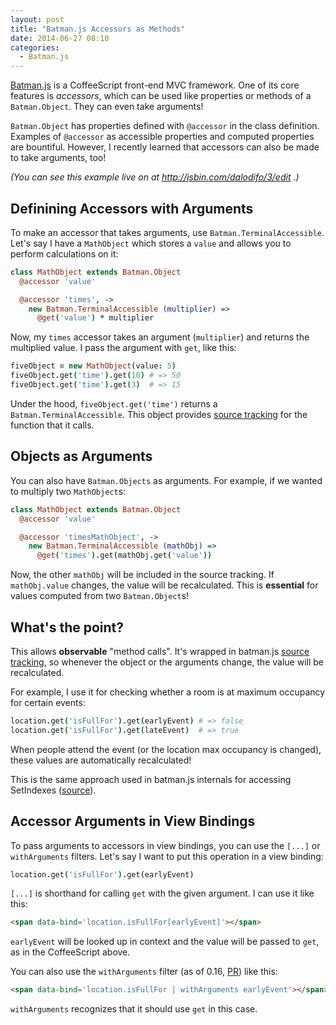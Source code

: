 ```yaml
---
layout: post
title: "Batman.js Accessors as Methods"
date: 2014-06-27 08:10
categories:
  - Batman.js
---
```


[Batman.js](http://batmanjs.org) is a CoffeeScript front-end MVC framework. One of its core features is _accessors_, which can be used like properties or methods of a `Batman.Object`. They can even take arguments!

<!-- more -->

`Batman.Object` has properties defined with `@accessor` in the class definition. Examples of `@accessor` as accessible properties and computed properties are bountiful. However, I recently learned that accessors can also be made to take arguments, too!

_(You can see this example live on at http://jsbin.com/dalodifo/3/edit .)_

## Definining Accessors with Arguments

To make an accessor that takes arguments, use `Batman.TerminalAccessible`. Let's say I have a `MathObject` which stores a `value` and allows you to perform calculations on it:

```coffeescript
class MathObject extends Batman.Object
  @accessor 'value'

  @accessor 'times', ->
    new Batman.TerminalAccessible (multiplier) =>
      @get('value') * multiplier
```

Now, my `times` accessor takes an argument (`multiplier`) and returns the multiplied value. I pass the argument with `get`, like this:

```coffeescript
fiveObject = new MathObject(value: 5)
fiveObject.get('time').get(10) # => 50
fiveObject.get('time').get(3)  # => 15
```

Under the hood, `fiveObject.get('time')` returns a `Batman.TerminalAccessible`. This object provides [source tracking](/blog/2014/04/20/automatic-source-tracking-in-batman-dot-js/) for the function that it calls.

## Objects as Arguments

You can also have `Batman.Objects` as arguments. For example, if we wanted to multiply two `MathObject`s:

```coffeescript
class MathObject extends Batman.Object
  @accessor 'value'

  @accessor 'timesMathObject', ->
    new Batman.TerminalAccessible (mathObj) =>
      @get('times').get(mathObj.get('value'))
```

Now, the other `mathObj` will be included in the source tracking. If `mathObj.value` changes, the value will be recalculated.  This is __essential__ for values computed from two `Batman.Object`s!

## What's the point?

This allows __observable__ "method calls". It's wrapped in batman.js [source tracking](/blog/2014/04/20/automatic-source-tracking-in-batman-dot-js/), so whenever the object or the arguments change, the value will be recalculated.

For example, I use it for checking whether a room is at maximum occupancy for certain events:

```coffeescript
location.get('isFullFor').get(earlyEvent) # => false
location.get('isFullFor').get(lateEvent)  # => true
```

When people attend the event (or the location max occupancy is changed), these values are automatically recalculated!

This is the same approach used in batman.js internals for accessing SetIndexes ([source](https://github.com/batmanjs/batman/blob/master/src/set/set.coffee#L19)).

## Accessor Arguments in View Bindings

To pass arguments to accessors in view bindings, you can use the `[...]` or `withArguments` filters. Let's say I want to put this operation in a view binding:


```coffeescript
location.get('isFullFor').get(earlyEvent)
```

`[...]` is shorthand for calling `get` with the given argument. I can use it like this:

```html
<span data-bind='location.isFullFor[earlyEvent]'></span>
```

`earlyEvent` will be looked up in context and the value will be passed to `get`, as in the CoffeeScript above.

You can also use the `withArguments` filter (as of 0.16, [PR](https://github.com/batmanjs/batman/pull/923)) like this:

```html
<span data-bind='location.isFullFor | withArguments earlyEvent'></span>
```

`withArguments` recognizes that it should use `get` in this case.
